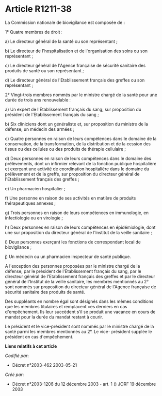 # Article R1211-38

La Commission nationale de biovigilance est composée de :

1° Quatre membres de droit :

a) Le directeur général de la santé ou son représentant ;

b) Le directeur de l'hospitalisation et de l'organisation des soins ou son représentant ;

c) Le directeur général de l'Agence française de sécurité sanitaire des produits de santé ou son représentant ;

d) Le directeur général de l'Etablissement français des greffes ou son représentant ;

2° Vingt-trois membres nommés par le ministre chargé de la santé pour une durée de trois ans renouvelable :

a) Un expert de l'Etablissement français du sang, sur proposition du président de l'Etablissement français du sang ;

b) Six cliniciens dont un généraliste et, sur proposition du ministre de la défense, un médecin des armées ;

c) Quatre personnes en raison de leurs compétences dans le domaine de la conservation, de la transformation, de la
distribution et de la cession des tissus ou des cellules ou des produits de thérapie cellulaire ;

d) Deux personnes en raison de leurs compétences dans le domaine des prélèvements, dont un infirmier relevant de la fonction
publique hospitalière et exerçant une activité de coordination hospitalière dans le domaine du prélèvement et de la greffe,
sur proposition du directeur général de l'Etablissement français des greffes ;

e) Un pharmacien hospitalier ;

f) Une personne en raison de ses activités en matière de produits thérapeutiques annexes ;

g) Trois personnes en raison de leurs compétences en immunologie, en infectiologie ou en virologie ;

h) Deux personnes en raison de leurs compétences en épidémiologie, dont une sur proposition du directeur général de
l'Institut de la veille sanitaire ;

i) Deux personnes exerçant les fonctions de correspondant local de biovigilance ;

j) Un médecin ou un pharmacien inspecteur de santé publique.

A l'exception des personnes proposées par le ministre chargé de la défense, par le président de l'Etablissement français du
sang, par le directeur général de l'Etablissement français des greffes et par le directeur général de l'Institut de la veille
sanitaire, les membres mentionnés au 2° sont nommés sur proposition du directeur général de l'Agence française de sécurité
sanitaire des produits de santé.

Des suppléants en nombre égal sont désignés dans les mêmes conditions que les membres titulaires et remplacent ces derniers
en cas d'empêchement. Ils leur succèdent s'il se produit une vacance en cours de mandat pour la durée du mandat restant à
courir.

Le président et le vice-président sont nommés par le ministre chargé de la santé parmi les membres mentionnés au 2°. Le vice-
président supplée le président en cas d'empêchement.

**Liens relatifs à cet article**

_Codifié par_:

  - Décret n°2003-462 2003-05-21

_Créé par_:

  - Décret n°2003-1206 du 12 décembre 2003 - art. 1 () JORF 19 décembre 2003
